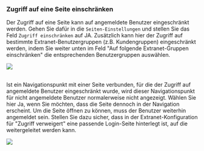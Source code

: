 ### Zugriff auf eine Seite einschränken

Der Zugriff auf eine Seite kann auf angemeldete Benutzer eingeschränkt werden. Gehen Sie dafür in die `Seiten-Einstellungen` und stellen Sie das Feld `Zugriff einschränken` auf JA. Zusätzlich kann hier der Zugriff auf bestimmte Extranet-Benutzergruppen (z.B. Kundengruppen) eingeschränkt werden, indem Sie weiter unten im Feld "Auf folgende Extranet-Gruppen einschränken" die entsprechenden Benutzergruppen auswählen.

![](/assets/zugriff_einschränken1.png)

<br>
Ist ein Navigationspunkt mit einer Seite verbunden, für die der Zugriff auf angemeldete Benutzer eingeschränkt wurde, wird dieser Navigationspunkt für nicht angemeldete Benutzer normalerweise nicht angezeigt. Wählen Sie hier Ja, wenn Sie möchten, dass die Seite dennoch in der Navigation erscheint. Um die Seite öffnen zu können, muss der Benutzer weiterhin angemeldet sein. Stellen Sie dazu sicher, dass in der Extranet-Konfiguration für "Zugriff verweigert" eine passende Login-Seite hinterlegt ist, auf die weitergeleitet werden kann.

![](/assets/zugriff_einschränken2.png)

